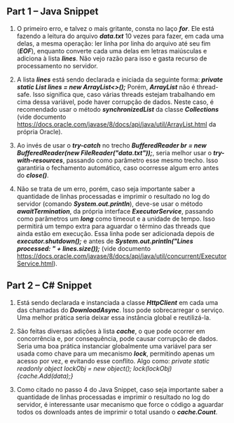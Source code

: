 ## Part 1 – Java Snippet

1. O primeiro erro, e talvez o mais gritante, consta no laço ***for***. Ele está fazendo a leitura do arquivo ***data.txt*** 10 vezes para fazer, em cada uma delas, a mesma operação: ler linha por linha do arquivo até seu fim (***EOF***), enquanto converte cada uma delas em letras maiúsculas e adiciona à lista ***lines***. Não vejo razão para isso e gasta recurso de processamento no servidor.

2. A lista ***lines*** está sendo declarada e iniciada da seguinte forma:
***private static List<String> lines = new ArrayList<>();***
Porém, ***ArrayList*** não é thread-safe. Isso significa que, caso várias threads estejam trabalhando em cima dessa variável, pode haver corrupção de dados.
Neste caso, é recomendado usar o método ***synchronizedList*** da classe ***Collections*** (vide documento https://docs.oracle.com/javase/8/docs/api/java/util/ArrayList.html da própria Oracle).

3. Ao invés de usar o ***try-catch*** no trecho ***BufferedReader br = new BufferedReader(new FileReader("data.txt"));***, seria melhor usar o ***try-with-resources***, passando como parâmetro esse mesmo trecho. Isso garantiria o fechamento automático, caso ocorresse algum erro antes do ***close()***.

4. Não se trata de um erro, porém, caso seja importante saber a quantidade de linhas processadas e imprimir o resultado no log do servidor (comando ***System.out.println***), deve-se usar o método ***awaitTermination***, da própria interface ***ExecutorService***, passando como parâmetros um ***long*** como timeout e a unidade de tempo. Isso permitirá um tempo extra para aguardar o término das threads que ainda estão em execução. Essa linha pode ser adicionada depois de ***executor.shutdown();*** e antes de ***System.out.println("Lines processed: " + lines.size());*** (vide documento https://docs.oracle.com/javase/8/docs/api/java/util/concurrent/ExecutorService.html).



## Part 2 – C# Snippet

1. Está sendo declarada e instanciada a classe ***HttpClient*** em cada uma das chamadas do ***DownloadAsync***. Isso pode sobrecarregar o serviço. Uma melhor prática seria deixar essa instância global e reutilizá-la.

2. São feitas diversas adições à lista ***cache***, o que pode ocorrer em concorrência e, por consequência, pode causar corrupção de dados. Seria uma boa prática instanciar globalmente uma variável para ser usada como chave para um mecanismo ***lock***, permitindo apenas um acesso por vez, e evitando esse conflito. Algo como:
*private static readonly object lockObj = new object();
lock(lockObj){cache.Add(data);}*


3. Como citado no passo 4 do Java Snippet, caso seja importante saber a quantidade de linhas processadas e imprimir o resultado no log do servidor, é interessante usar mecanismo que force o código a aguardar todos os downloads antes de imprimir o total usando o ***cache.Count***.
